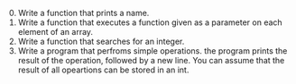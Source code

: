 0. Write a function that prints a name.
1. Write a function that executes a function given as a parameter on each element of an array.
2. Write a function that searches for an integer.
3. Write a program that perfroms simple operations. the program prints the result of the operation, followed by a new line. You can assume that the result of all opeartions can be stored in an int.
